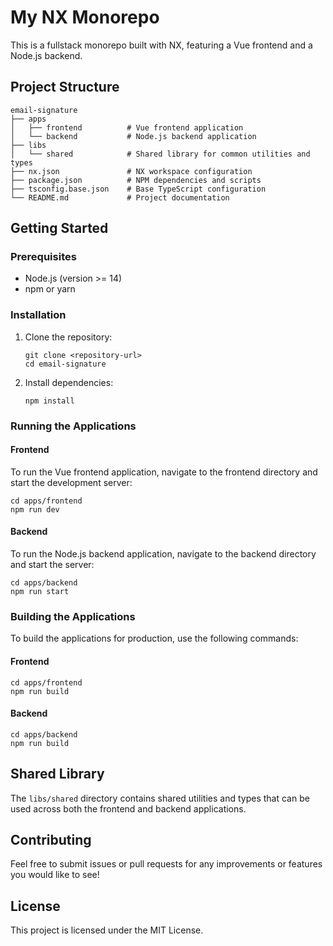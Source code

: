 # My NX Monorepo

This is a fullstack monorepo built with NX, featuring a Vue frontend and a Node.js backend. 

## Project Structure

```
email-signature
├── apps
│   ├── frontend          # Vue frontend application
│   └── backend           # Node.js backend application
├── libs
│   └── shared            # Shared library for common utilities and types
├── nx.json               # NX workspace configuration
├── package.json          # NPM dependencies and scripts
├── tsconfig.base.json    # Base TypeScript configuration
└── README.md             # Project documentation
```

## Getting Started

### Prerequisites

- Node.js (version >= 14)
- npm or yarn

### Installation

1. Clone the repository:
   ```
   git clone <repository-url>
   cd email-signature
   ```

2. Install dependencies:
   ```
   npm install
   ```

### Running the Applications

#### Frontend

To run the Vue frontend application, navigate to the frontend directory and start the development server:

```
cd apps/frontend
npm run dev
```

#### Backend

To run the Node.js backend application, navigate to the backend directory and start the server:

```
cd apps/backend
npm run start
```

### Building the Applications

To build the applications for production, use the following commands:

#### Frontend

```
cd apps/frontend
npm run build
```

#### Backend

```
cd apps/backend
npm run build
```

## Shared Library

The `libs/shared` directory contains shared utilities and types that can be used across both the frontend and backend applications.

## Contributing

Feel free to submit issues or pull requests for any improvements or features you would like to see!

## License

This project is licensed under the MIT License.